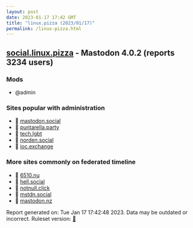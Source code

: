 ```yaml
---
layout: post
date: 2023-01-17 17:42 GMT
title: "linux.pizza (2023/01/17)"
permalink: /linux-pizza.html
---
```


## [social.linux.pizza](https://social.linux.pizza) - Mastodon 4.0.2 (reports 3234 users)

### Mods
 * @admin

### Sites popular with administration

* 🐘 [mastodon.social](/mastodon-social.html)
* 🐘 [puntarella.party](/puntarella-party.html)
* 🐘 [tech.lgbt](/tech-lgbt.html)
* 🐘 [norden.social](/norden-social.html)
* 🐘 [ioc.exchange](/ioc-exchange.html)

### More sites commonly on federated timeline

* 🐘 [6510.nu](/6510-nu.html)
* 🐘 [hell.social](/hell-social.html)
* 🐘 [notnull.click](/notnull-click.html)
* 🐘 [mstdn.social](/mstdn-social.html)
* 🐘 [mastodon.nz](/mastodon-nz.html)

Report generated on: Tue Jan 17 17:42:48 2023. Data may be outdated or incorrect.
Ruleset version: [🧁](/version-cupcake)
